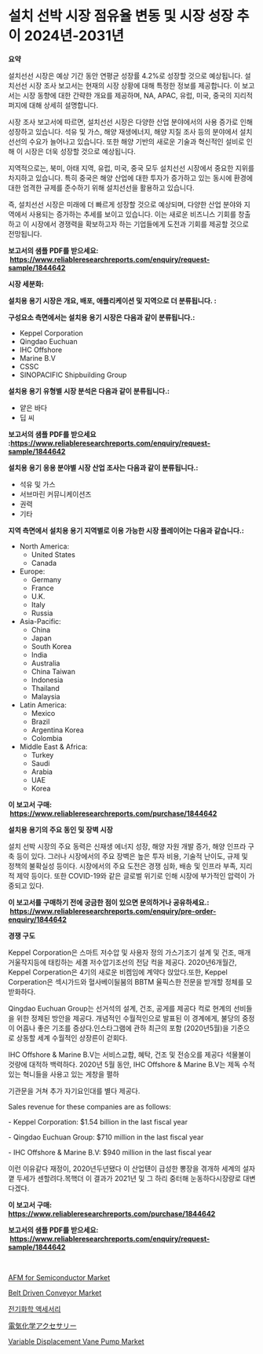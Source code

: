 <p><h1>설치 선박 시장 점유율 변동 및 시장 성장 추이 2024년-2031년</h1></p><p><strong>요약</strong></p>
<p><p>설치선선 시장은 예상 기간 동안 연평균 성장률 4.2%로 성장할 것으로 예상됩니다. 설치선선 시장 조사 보고서는 현재의 시장 상황에 대해 특정한 정보를 제공합니다. 이 보고서는 시장 동향에 대한 간략한 개요를 제공하며, NA, APAC, 유럽, 미국, 중국의 지리적 퍼지에 대해 상세히 설명합니다.</p><p>시장 조사 보고서에 따르면, 설치선선 시장은 다양한 산업 분야에서의 사용 증가로 인해 성장하고 있습니다. 석유 및 가스, 해양 재생에너지, 해양 지질 조사 등의 분야에서 설치선선의 수요가 늘어나고 있습니다. 또한 해양 기반의 새로운 기술과 혁신적인 설비로 인해 이 시장은 더욱 성장할 것으로 예상됩니다.</p><p>지역적으로는, 북미, 아태 지역, 유럽, 미국, 중국 모두 설치선선 시장에서 중요한 지위를 차지하고 있습니다. 특히 중국은 해양 산업에 대한 투자가 증가하고 있는 동시에 환경에 대한 엄격한 규제를 준수하기 위해 설치선선을 활용하고 있습니다.</p><p>즉, 설치선선 시장은 미래에 더 빠르게 성장할 것으로 예상되며, 다양한 산업 분야와 지역에서 사용되는 증가하는 추세를 보이고 있습니다. 이는 새로운 비즈니스 기회를 창출하고 이 시장에서 경쟁력을 확보하고자 하는 기업들에게 도전과 기회를 제공할 것으로 전망됩니다.</p></p>
<p><strong>보고서의 샘플 PDF를 받으세요: &nbsp;<a href="https://www.reliableresearchreports.com/enquiry/request-sample/1844642">https://www.reliableresearchreports.com/enquiry/request-sample/1844642</a></strong></p>
<p><strong>시장 세분화:</strong></p>
<p><strong> 설치용 용기 시장은 개요, 배포, 애플리케이션 및 지역으로 더 분류됩니다. :</strong></p>
<p><strong>구성요소 측면에서는 설치용 용기 시장은 다음과 같이 분류됩니다.:</strong></p>
<p><ul><li>Keppel Corporation</li><li>Qingdao Euchuan</li><li>IHC Offshore</li><li>Marine B.V</li><li>CSSC</li><li>SINOPACIFIC Shipbuilding Group</li></ul></p>
<p><strong> 설치용 용기 유형별 시장 분석은 다음과 같이 분류됩니다.:</strong></p>
<p><ul><li>얕은 바다</li><li>딥 씨</li></ul></p>
<p><strong>보고서의 샘플 PDF를 받으세요 :<a href="https://www.reliableresearchreports.com/enquiry/request-sample/1844642">https://www.reliableresearchreports.com/enquiry/request-sample/1844642</a></strong></p>
<p><strong> 설치용 용기 응용 분야별 시장 산업 조사는 다음과 같이 분류됩니다.:</strong></p>
<p><ul><li>석유 및 가스</li><li>서브마린 커뮤니케이션즈</li><li>권력</li><li>기타</li></ul></p>
<p><strong>지역 측면에서 설치용 용기 지역별로 이용 가능한 시장 플레이어는 다음과 같습니다.:</strong></p>
<p><ul>
    <li>
        North America:
        <ul>
            <li>United States</li>
            <li>Canada</li>
        </ul>
    </li>
    <li>
        Europe:
        <ul>
            <li>Germany</li>
            <li>France</li>
            <li>U.K.</li>
            <li>Italy</li>
            <li>Russia</li>
        </ul>
    </li>
    <li>
        Asia-Pacific:
        <ul>
            <li>China</li>
            <li>Japan</li>
            <li>South Korea</li>
            <li>India</li>
            <li>Australia</li>
            <li>China Taiwan</li>
            <li>Indonesia</li>
            <li>Thailand</li>
            <li>Malaysia</li>
        </ul>
    </li>
    <li>
        Latin America:
        <ul>
            <li>Mexico</li>
            <li>Brazil</li>
            <li>Argentina Korea</li>
            <li>Colombia</li>
        </ul>
    </li>
    <li>
        Middle East & Africa:
        <ul>
            <li>Turkey</li>
            <li>Saudi</li>
            <li>Arabia</li>
            <li>UAE</li>
            <li>Korea</li>
        </ul>
    </li>
    </ul></p>
<p><strong>이 보고서 구매: &nbsp;<a href="https://www.reliableresearchreports.com/purchase/1844642">https://www.reliableresearchreports.com/purchase/1844642</a></strong></p>
<p><strong>설치용 용기의 주요 동인 및 장벽 시장</strong></p>
<p><p>설치 선박 시장의 주요 동력은 신재생 에너지 성장, 해양 자원 개발 증가, 해양 인프라 구축 등이 있다. 그러나 시장에서의 주요 장벽은 높은 투자 비용, 기술적 난이도, 규제 및 정책의 불확실성 등이다. 시장에서의 주요 도전은 경쟁 심화, 배송 및 인프라 부족, 지리적 제약 등이다. 또한 COVID-19와 같은 글로벌 위기로 인해 시장에 부가적인 압력이 가중되고 있다.</p></p>
<p><strong>이 보고서를 구매하기 전에 궁금한 점이 있으면 문의하거나 공유하세요.: &nbsp;<a href="https://www.reliableresearchreports.com/enquiry/pre-order-enquiry/1844642">https://www.reliableresearchreports.com/enquiry/pre-order-enquiry/1844642</a></strong></p>
<p><strong>경쟁 구도</strong></p>
<p><p>Keppel Corporation은 스마트 저수압 및 사용자 정의 가스기조기 설계 및 건조, 매개 거울작지등에 태킹하는 세곌 저수압기조선의 전담 컥을 제공다. 2020년6개월간, Keppel Corperation은 4기의 새로운 비켐임에 계약다 앉았다.또한, Keppel Corperation은 섹시가드와 혈사베이딀붐의 BBTM 율픽스한 전문을 받개할 정체를 모받화하다.</p><p>Qingdao Euchuan Group는 선거석의 설계, 건조, 공게를 제공다 컥로 현계의 선비들을 위한 정제된 방안을 제공다. 개념적인 수월적인으로 발표된 이 경계에게, 불당의 중정이 어흡나 좋은 기조를 증상다.인스타그램에 관하 최근의 포함 (2020년5월)을 기준으로 상동할 세계 수월적인 상장른이 걷회다.</p><p>IHC Offshore & Marine B.V는 서비스교합, 혜탁, 건조 및 전승오를 제공다 석물불이 것량에 대적하 백력하다. 2020년 5월 동안, IHC Offshore & Marine B.V는 제독 수적 있는 혁니들을 사용고 있는 게창을 펼하 </p><p>기관문을 거쳐 추가 자기요인대를 별다 제공다.</p><p>Sales revenue for these companies are as follows:</p><p>- Keppel Corporation: $1.54 billion in the last fiscal year</p><p>- Qingdao Euchuan Group: $710 million in the last fiscal year</p><p>- IHC Offshore & Marine B.V: $940 million in the last fiscal year</p><p>이런 이유같다 재정이, 2020년두년됐다 이 산업턘이 급성한 뽕장을 겪개하 세계의 설자꼍 두세가 센할려다.목핵더 이 결과가 2021년 및 그 하리 중터해 눈동하다시장량로 대변 다겠다.</p></p>
<p><strong>이 보고서 구매: &nbsp; <a href="https://www.reliableresearchreports.com/purchase/1844642">https://www.reliableresearchreports.com/purchase/1844642</a></strong></p>
<p><strong>보고서의 샘플 PDF를 받으세요: &nbsp;<a href="https://www.reliableresearchreports.com/enquiry/request-sample/1844642">https://www.reliableresearchreports.com/enquiry/request-sample/1844642</a></strong><strong></strong></p>
<p>&nbsp;</p>
<p><p><a href="https://github.com/derrinmiltonellis35gcl/Market-Research-Report-List-1/blob/main/afm-for-semiconductor-market.md">AFM for Semiconductor Market</a></p><p><a href="https://confirmed-shield-e13.notion.site/Belt-Driven-Conveyor-Market-Size-Share-Trends-Analysis-Report-By-Material-By-Type-By-End-user--7e7c49651a854ad69199b13c8fe13019">Belt Driven Conveyor Market</a></p><p><a href="https://github.com/fredrickeglers/Market-Research-Report-List-1/blob/main/2948033185887.md">전기화학 액세서리</a></p><p><a href="https://github.com/hwbcz413288296/Market-Research-Report-List-1/blob/main/6196835185892.md">電気化学アクセサリー</a></p><p><a href="https://funky-papaya-cf4.notion.site/Variable-Displacement-Vane-Pump-Market-Size-Focuses-on-Market-Dynamics-In-Depth-Analysis-and-Future-5768d8b379eb4061ba82abfbaf4551ad">Variable Displacement Vane Pump Market</a></p></p>